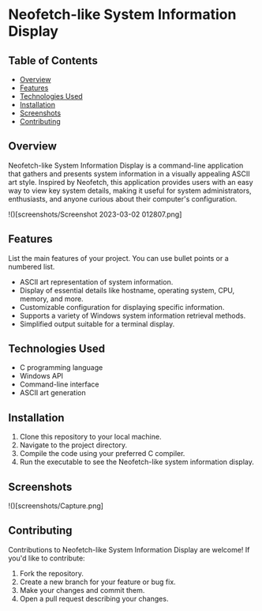 # Neofetch-like System Information Display

## Table of Contents

- [Overview](#overview)
- [Features](#features)
- [Technologies Used](#technologies-used)
- [Installation](#installation)
- [Screenshots](#screenshots)
- [Contributing](#contributing)
## Overview

Neofetch-like System Information Display is a command-line application that gathers and presents system information in a visually appealing ASCII art style. Inspired by Neofetch, this application provides users with an easy way to view key system details, making it useful for system administrators, enthusiasts, and anyone curious about their computer's configuration.

!()[screenshots/Screenshot 2023-03-02 012807.png]

## Features

List the main features of your project. You can use bullet points or a numbered list.
- ASCII art representation of system information.
- Display of essential details like hostname, operating system, CPU, memory, and more.
- Customizable configuration for displaying specific information.
- Supports a variety of Windows system information retrieval methods.
- Simplified output suitable for a terminal display.

## Technologies Used

- C programming language
- Windows API
- Command-line interface
- ASCII art generation

## Installation

1. Clone this repository to your local machine.
2. Navigate to the project directory.
3. Compile the code using your preferred C compiler.
4. Run the executable to see the Neofetch-like system information display.

## Screenshots

!()[screenshots/Capture.png]
## Contributing

Contributions to Neofetch-like System Information Display are welcome! If you'd like to contribute:

1. Fork the repository.
2. Create a new branch for your feature or bug fix.
3. Make your changes and commit them.
4. Open a pull request describing your changes.
